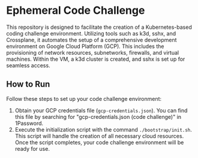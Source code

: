 # Ephemeral Code Challenge

This repository is designed to facilitate the creation of a Kubernetes-based coding challenge environment. Utilizing tools such as k3d, sshx, and Crossplane, it automates the setup of a comprehensive development environment on Google Cloud Platform (GCP). This includes the provisioning of network resources, subnetworks, firewalls, and virtual machines. Within the VM, a k3d cluster is created, and sshx is set up for seamless access.

## How to Run

Follow these steps to set up your code challenge environment:

1. Obtain your GCP credentials file (`gcp-credentials.json`). You can find this file by searching for "gcp-credentials.json (code challenge)" in 1Password.
2. Execute the initialization script with the command `./bootstrap/init.sh`. This script will handle the creation of all necessary cloud resources. Once the script completes, your code challenge environment will be ready for use.

